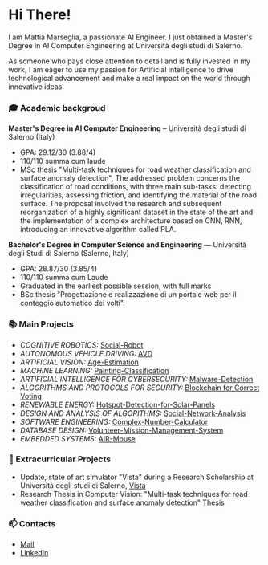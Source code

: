 # Hi There!
I am Mattia Marseglia, a passionate AI Engineer. I just obtained a Master's Degree in AI Computer Engineering at Università degli studi di Salerno.  

As someone who pays close attention to detail and is fully invested in my work, I am eager to use my passion for Artificial intelligence to drive technological advancement and make a real impact on the world through innovative ideas. 

### 🎓 Academic backgroud
**Master's Degree in AI Computer Engineering** – Università degli studi di Salerno (Italy)
* GPA: ​29.12/30 (3.88/4)
* 110/110 summa cum laude
* MSc thesis "Multi-task techniques for road weather classification and surface anomaly detection", The addressed problem concerns the classification of road conditions, with three main sub-tasks: detecting irregularities, assessing friction, and identifying the material of the road surface. The proposal involved the research and subsequent reorganization of a highly significant dataset in the state of the art and the implementation of a complex architecture based on CNN, RNN, introducing an innovative algorithm called PLA.

**Bachelor's Degree in Computer Science and Engineering** — Università degli Studi di Salerno (Salerno, Italy) 
* GPA: 28.87/30 (3.85/4)
* 110/110 summa cum Laude
* Graduated in the earliest possible session, with full marks
* BSc thesis "Progettazione e realizzazione di un portale web per il conteggio automatico dei volti".

### 📚 Main Projects
* _COGNITIVE ROBOTICS:_ [Social-Robot](https://github.com/CamillaSpi/DefinitivoCog)
* _AUTONOMOUS VEHICLE DRIVING:_ [AVD](https://github.com/vturi3/AVD_Project)
* _ARTIFICIAL VISION:_ [Age-Estimation](https://github.com/MattiaMarseglia/Artificial-Vision-Project)
* _MACHINE LEARNING:_ [Painting-Classification](https://github.com/MattiaMarseglia/Painting-Classification)
* _ARTIFICIAL INTELLIGENCE FOR CYBERSECURITY:_ [Malware-Detection](https://github.com/MattiaMarseglia/Malware-Detection)
* _ALGORITHMS AND PROTOCOLS FOR SECURITY:_ [Blockchain for Correct Voting](https://github.com/MattiaMarseglia/Blockchain-for-Correct-Voting)
* _RENEWABLE ENERGY:_ [Hotspot-Detection-for-Solar-Panels]()
* _DESIGN AND ANALYSIS OF ALGORITHMS:_ [Social-Network-Analysis](https://github.com/MattiaMarseglia/Design-and-Analysis-of-Algorithms)
* _SOFTWARE ENGINEERING:_ [Complex-Number-Calculator](https://github.com/CamillaSpi/ProjectGruppo12IZ)
* _DATABASE DESIGN:_ [Volunteer-Mission-Management-System]()
* _EMBEDDED SYSTEMS:_ [AIR-Mouse](https://github.com/MattiaMarseglia/AIR-Mouse-Project)

### 📌 Extracurricular Projects
* Update, state of art simulator "Vista" during a Research Scholarship at Università degli studi di Salerno, [Vista](https://github.com/MattiaMarseglia/Vista)
* Research Thesis in Computer Vision: "Multi-task techniques for road weather classification and surface anomaly detection" [Thesis](https://github.com/MattiaMarseglia/Progetto_Tesi)

### 📫 Contacts
* [Mail](mailto:mm.scarpa99@gmail.com)
* [LinkedIn](https://www.linkedin.com/in/mattia-marseglia-2a287a258/)

